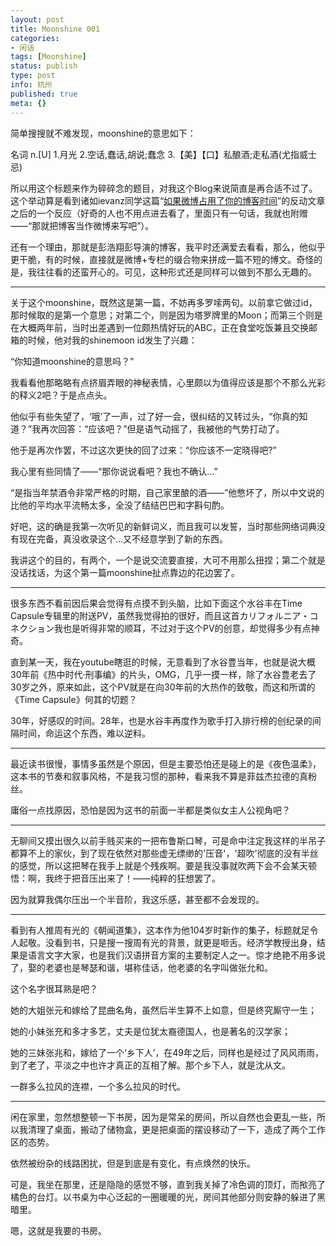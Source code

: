 ```yaml
---
layout: post
title: Moonshine 001
categories:
- 闲话
tags: [Moonshine]
status: publish
type: post
info: 杭州
published: true
meta: {}
---
```

简单搜搜就不难发现，moonshine的意思如下：

名词 n.\[U\]
1.月光
2.空话,蠢话,胡说;蠢念
3.【美】【口】私酿酒;走私酒(尤指威士忌)

所以用这个标题来作为碎碎念的题目，对我这个Blog来说简直是再合适不过了。这个举动算是看到诸如ievanz同学这篇“[如果微博占用了你的博客时间](http://ievan.me/43885.html)”的反动文章之后的一个反应（好奇的人也不用点进去看了，里面只有一句话，我就也附赠——“那就把博客当作微博来写吧”）。

还有一个理由，那就是彭浩翔彭导演的博客，我平时还满爱去看看，那么，他似乎更干脆，有的时候，直接就是微博+专栏的缀合物来拼成一篇不短的博文。奇怪的是，我往往看的还蛮开心的。可见，这种形式还是同样可以做到不那么无趣的。

----

关于这个moonshine，既然这是第一篇，不妨再多罗嗦两句。以前拿它做过id，那时候取的是第一个意思；对第二个，则是因为塔罗牌里的Moon；而第三个则是在大概两年前，当时出差遇到一位颇热情好玩的ABC，正在食堂吃饭兼且交换邮箱的时候，他对我的shinemoon id发生了兴趣：

“你知道moonshine的意思吗？”

我看看他那略略有点挤眉弄眼的神秘表情，心里颇以为值得应该是那个不那么光彩的释义2吧？于是点点头。

他似乎有些失望了，‘哦’了一声，过了好一会，很纠结的又转过头，“你真的知道？”我再次回答：“应该吧？”但是语气动摇了，我被他的气势打动了。

他于是再次作罢，不过这次更快的回了过来：“你应该不一定晓得吧?”

我心里有些同情了——“那你说说看吧？我也不确认…”

“是指当年禁酒令非常严格的时期，自己家里酿的酒——”他憋坏了，所以中文说的比他的平均水平流畅太多，全没了结结巴巴和字斟句酌。

好吧，这的确是我第一次听见的新鲜词义，而且我可以发誓，当时那些网络词典没有现在完备，真没收录这个…又不经意学到了新的东西。

我讲这个的目的，有两个，一个是说交流要直接，大可不用那么扭捏；第二个就是没话找话，为这个第一篇moonshine扯点靠边的花边罢了。

----

很多东西不看前因后果会觉得有点摸不到头脑，比如下面这个水谷丰在Time Capsule专辑里的附送PV，虽然我觉得拍的很好，而且这首カリフォルニア・コネクション我也是听得非常的顺耳，不过对于这个PV的创意，却觉得多少有点神奇。


直到某一天，我在youtube瞎逛的时候，无意看到了水谷豊当年，也就是说大概30年前《热中时代·刑事编》的片头，OMG，几乎一摸一样，除了水谷豊老去了30岁之外，原来如此，这个PV就是在向30年前的大热作的致敬，而这和所谓的《Time Capsule》何其的切题？

30年，好感叹的时间。28年，也是水谷丰再度作为歌手打入排行榜的创纪录的间隔时间，命运这个东西，难以逆料。

----

最近读书很慢，事情多虽然是个原因，但是主要恐怕还是碰上的是《夜色温柔》，这本书的节奏和叙事风格，不是我习惯的那种，看来我不算是菲兹杰拉德的真粉丝。

庸俗一点找原因，恐怕是因为这书的前面一半都是类似女主人公视角吧？

----

无聊间又摸出很久以前手贱买来的一把布鲁斯口琴，可是命中注定我这样的半吊子都算不上的家伙，到了现在依然对那些虚无缥缈的&#039;压音&#039;，&#039;超吹&#039;彻底的没有半丝的感觉，所以这把琴在我手上就是个残疾啊。要是我没事就吹两下会不会某天顿悟：啊，我终于把音压出来了！——纯粹的狂想罢了。

因为就算我偶尔压出一个半音阶，我这乐感，甚至都不会发现的。

----

看到有人推周有光的《朝闻道集》，这本作为他104岁时新作的集子，标题就足令人起敬。没看到书，只是搜一搜周有光的背景，就更是咂舌。经济学教授出身，结果是语言文字大家，也是我们汉语拼音方案的主要制定人之一。惊才绝艳不用多说了，娶的老婆也是琴瑟和谐，堪称佳话，他老婆的名字叫做张允和。

这个名字很耳熟是吧？

她的大姐张元和嫁给了昆曲名角，虽然后半生算不上如意，但是终究厮守一生；

她的小妹张充和多才多艺，丈夫是位犹太裔德国人，也是著名的汉学家；

她的三妹张兆和，嫁给了一个‘乡下人’，在49年之后，同样也是经过了风风雨雨，到了老了，平淡之中也许才真正的互相了解。那个乡下人，就是沈从文。

一群多么拉风的连襟，一个多么拉风的时代。

----

闲在家里，忽然想整顿一下书房，因为是常呆的房间，所以自然也会更乱一些，所以我清理了桌面，搬动了储物盒，更是把桌面的摆设移动了一下，造成了两个工作区的态势。

依然被纷杂的线路困扰，但是到底是有变化，有点焕然的快乐。

可是，我坐在那里，还是隐隐的感觉不够，直到我关掉了冷色调的顶灯，而揿亮了橘色的台灯。以书桌为中心泛起的一圈暖暖的光，房间其他部分则安静的躲进了黑暗里。

嗯，这就是我要的书房。

